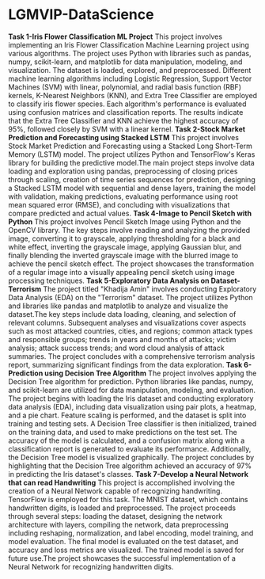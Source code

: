 # LGMVIP-DataScience
**Task 1-Iris Flower Classification ML Project**
This project involves implementing an Iris Flower Classification Machine Learning project using various algorithms. The project uses Python with libraries such as pandas, numpy, scikit-learn, and matplotlib for data manipulation, modeling, and visualization. The dataset is loaded, explored, and preprocessed. Different machine learning algorithms including Logistic Regression, Support Vector Machines (SVM) with linear, polynomial, and radial basis function (RBF) kernels, K-Nearest Neighbors (KNN), and Extra Tree Classifier are employed to classify iris flower species. Each algorithm's performance is evaluated using confusion matrices and classification reports. The results indicate that the Extra Tree Classifier and KNN achieve the highest accuracy of 95%, followed closely by SVM with a linear kernel.
**Task 2-Stock Market Prediction and Forecasting using Stacked LSTM**
This project involves Stock Market Prediction and Forecasting using a Stacked Long Short-Term Memory (LSTM) model. The project utilizes Python and TensorFlow's Keras library for building the predictive model.The main project steps involve data loading and exploration using pandas, preprocessing of closing prices through scaling, creation of time series sequences for prediction, designing a Stacked LSTM model with sequential and dense layers, training the model with validation, making predictions, evaluating performance using root mean squared error (RMSE), and concluding with visualizations that compare predicted and actual values.
**Task 4-Image to Pencil Sketch with Python**
This project involves Pencil Sketch Image using Python and the OpenCV library. The key steps involve reading and analyzing the provided image, converting it to grayscale, applying thresholding for a black and white effect, inverting the grayscale image, applying Gaussian blur, and finally blending the inverted grayscale image with the blurred image to achieve the pencil sketch effect. The project showcases the transformation of a regular image into a visually appealing pencil sketch using image processing techniques.
**Task 5-Exploratory Data Analysis on Dataset-Terrorism**
The project titled "Khadija Amin" involves conducting Exploratory Data Analysis (EDA) on the "Terrorism" dataset. The project utilizes Python and libraries like pandas and matplotlib to analyze and visualize the dataset.The key steps include data loading, cleaning, and selection of relevant columns. Subsequent analyses and visualizations cover aspects such as most attacked countries, cities, and regions; common attack types and responsible groups; trends in years and months of attacks; victim analysis; attack success trends; and word cloud analysis of attack summaries. The project concludes with a comprehensive terrorism analysis report, summarizing significant findings from the data exploration.
**Task 6-Prediction using Decision Tree Algorithm**
The project involves applying the Decision Tree algorithm for prediction. Python libraries like pandas, numpy, and scikit-learn are utilized for data manipulation, modeling, and evaluation. The project begins with loading the Iris dataset and conducting exploratory data analysis (EDA), including data visualization using pair plots, a heatmap, and a pie chart. Feature scaling is performed, and the dataset is split into training and testing sets. A Decision Tree classifier is then initialized, trained on the training data, and used to make predictions on the test set. The accuracy of the model is calculated, and a confusion matrix along with a classification report is generated to evaluate its performance. Additionally, the Decision Tree model is visualized graphically. The project concludes by highlighting that the Decision Tree algorithm achieved an accuracy of 97% in predicting the Iris dataset's classes.
**Task 7-Develop a Neural Network that can read Handwriting**
This project is accomplished involving the creation of a Neural Network capable of recognizing handwriting. TensorFlow is employed for this task. The MNIST dataset, which contains handwritten digits, is loaded and preprocessed. The project proceeds through several steps: loading the dataset, designing the network architecture with layers, compiling the network, data preprocessing including reshaping, normalization, and label encoding, model training, and model evaluation. The final model is evaluated on the test dataset, and accuracy and loss metrics are visualized. The trained model is saved for future use.The project showcases the successful implementation of a Neural Network for recognizing handwritten digits.
